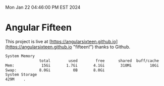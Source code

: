 Mon Jan 22 04:46:00 PM EST 2024

# Angular Fifteen


This project is live at [https://angularsixteen.github.io](https://angularsixteen.github.io "fifteen!") thanks to Github.

```bash
System Memory
               total        used        free      shared  buff/cache   available
Mem:            15Gi       1.7Gi       4.1Gi       310Mi        10Gi        13Gi
Swap:          8.0Gi          0B       8.0Gi
System Storage
429M	.
```
